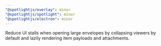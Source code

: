 ```yaml
---
"@spotlightjs/overlay": minor
"@spotlightjs/spotlight": minor
"@spotlightjs/electron": minor
---
```


Reduce UI stalls when opening large envelopes by collapsing viewers by default and lazily rendering item payloads and attachments.
